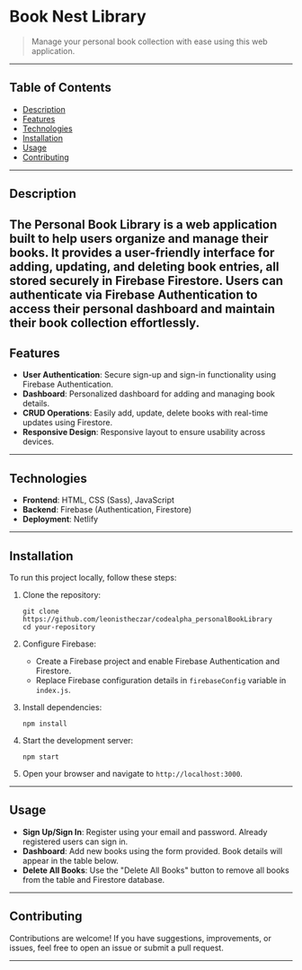 # Book Nest Library

> Manage your personal book collection with ease using this web application.

---

## Table of Contents

- [Description](#description)
- [Features](#features)
- [Technologies](#technologies)
- [Installation](#installation)
- [Usage](#usage)
- [Contributing](#contributing)
---

## Description

The Personal Book Library is a web application built to help users organize and manage their books. 
It provides a user-friendly interface for adding, updating, and deleting book entries, all stored securely in Firebase Firestore. 
Users can authenticate via Firebase Authentication to access their personal dashboard and maintain their book collection effortlessly.
---

## Features

- **User Authentication**: Secure sign-up and sign-in functionality using Firebase Authentication.
- **Dashboard**: Personalized dashboard for adding and managing book details.
- **CRUD Operations**: Easily add, update, delete books with real-time updates using Firestore.
- **Responsive Design**: Responsive layout to ensure usability across devices.

---
## Technologies

- **Frontend**: HTML, CSS (Sass), JavaScript
- **Backend**: Firebase (Authentication, Firestore)
- **Deployment**: Netlify

---

## Installation

To run this project locally, follow these steps:

1. Clone the repository:
   ```
   git clone https://github.com/leonistheczar/codealpha_personalBookLibrary
   cd your-repository
   ```

2. Configure Firebase:
   - Create a Firebase project and enable Firebase Authentication and Firestore.
   - Replace Firebase configuration details in `firebaseConfig` variable in `index.js`.

3. Install dependencies:
   ```
   npm install
   ```

4. Start the development server:
   ```
   npm start
   ```

5. Open your browser and navigate to `http://localhost:3000`.

---

## Usage

- **Sign Up/Sign In**: Register using your email and password. Already registered users can sign in.
- **Dashboard**: Add new books using the form provided. Book details will appear in the table below.
- **Delete All Books**: Use the "Delete All Books" button to remove all books from the table and Firestore database.

---

## Contributing

Contributions are welcome! If you have suggestions, improvements, or issues, feel free to open an issue or submit a pull request.

---
